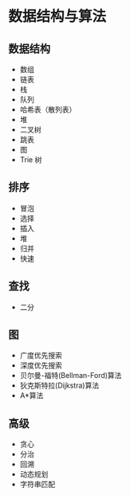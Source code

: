 # 数据结构与算法

## 数据结构

- 数组
- 链表
- 栈
- 队列
- 哈希表（散列表）
- 堆
- 二叉树
- 跳表
- 图
- Trie 树

## 排序

- 冒泡
- 选择
- 插入
- 堆
- 归并
- 快速

## 查找

- 二分

## 图

- 广度优先搜索
- 深度优先搜索
- 贝尔曼-福特(Bellman-Ford)算法
- 狄克斯特拉(Dijkstra)算法
- A*算法

## 高级

- 贪心
- 分治
- 回溯
- 动态规划
- 字符串匹配